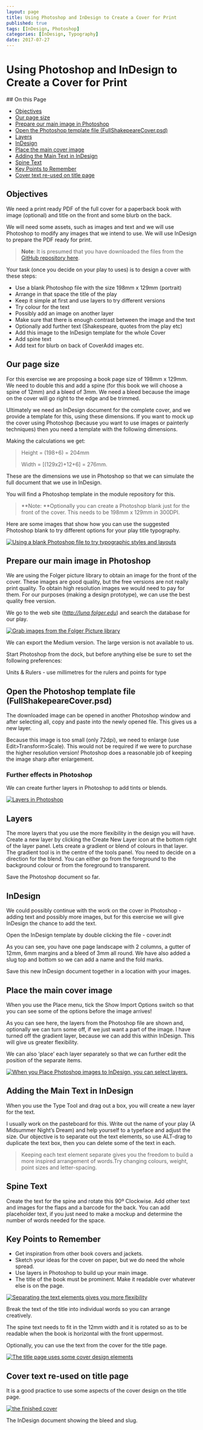 ```yaml
---
layout: page
title: Using Photoshop and InDesign to Create a Cover for Print
published: true
tags: [InDesign, Photoshop]
categories: [InDesign, Typography]
date: 2017-07-27
---
```

# Using Photoshop and InDesign to Create a Cover for Print

<!-- TOC depthFrom:2 depthTo:2 withLinks:1 updateOnSave:1 orderedList:0 -->
<section class='toc'>
## On this Page

- [Objectives](#objectives)
- [Our page size](#our-page-size)
- [Prepare our main image in Photoshop](#prepare-our-main-image-in-photoshop)
- [Open the Photoshop template file (FullShakepeareCover.psd)](#open-the-photoshop-template-file-fullshakepearecoverpsd)
- [Layers](#layers)
- [InDesign](#indesign)
- [Place the main cover image](#place-the-main-cover-image)
- [Adding the Main Text in InDesign](#adding-the-main-text-in-indesign)
- [Spine Text](#spine-text)
- [Key Points to Remember](#key-points-to-remember)
- [Cover text re-used on title page](#cover-text-re-used-on-title-page)

</section><!-- /TOC -->

## Objectives

We need a print ready PDF of the full cover for a paperback book with image (optional) and title on the front and some blurb on the back.

We will need some assets, such as images and text and we will use Photoshop to modify any images that we intend to use. We will use InDesign to prepare the PDF ready for print.

> **Note**: It is presumed that you have downloaded the files from the [GitHub repository here](https://github.com/publisha/shakespeare_repo).

Your task (once you decide on your play to uses) is to design a cover with these steps:

- Use a blank Photoshop file with the size 198mm x 129mm (portrait)
- Arrange in that space the title of the play
- Keep it simple at first and use layers to try different versions
- Try colour for the text
- Possibly add an image on another layer
- Make sure that there is enough contrast between the image and the text
- Optionally add further text (Shakespeare, quotes from the play etc)
- Add this image to the InDesign template for the whole Cover
- Add spine text
- Add text for blurb on back of CoverAdd images etc.

## Our page size

For this exercise we are proposing a book page size of 198mm x 129mm. We need to double this and add a spine (for this book we will choose a spine of 12mm) and a bleed of 3mm. We need a bleed because the image on the cover will go right to the edge and be trimmed.

Ultimately we need an InDesign document for the complete cover, and we provide a template for this, using these dimensions. If you want to mock up the cover using Photoshop (because you want to use images or painterly techniques) then you need a template with the following dimensions.

Making the calculations we get:

> Height = (198+6) = 204mm
>
> Width = \[(129x2)+12+6\] = 276mm.

These are the dimensions we use in Photoshop so that we can simulate the full document that we use in InDesign.

You will find a Photoshop template in the module repository for this.

> **Note: **Optionally you can create a Photoshop blank just for the front of the cover. This needs to be 198mm x 129mm in 300DPI.

Here are some images that show how you can use the suggested Photoshop blank to try different options for your play title typography.

[![Using a blank Photoshop file to try typographic styles and layouts](/images/dreamtrials.jpg)](/images/dreamtrials.jpg)

## Prepare our main image in Photoshop

We are using the Folger picture library to obtain an image for the front of the cover. These images are good quality, but the free versions are not really print quality. To obtain high resolution images we would need to pay for them. For our purposes (making a design prototype), we can use the best quality free version.

We go to the web site (*http://luna.folger.edu*) and search the database for our play.

[![Grab images from the Folger Picture library](/images/2017/07/shakespeareCover/image1.jpeg)](/images/2017/07/shakespeareCover/image1.jpeg)

We can export the Medium version. The large version is not available to us.

Start Photoshop from the dock, but before anything else be sure to set the following preferences:

Units & Rulers - use millimetres for the rulers and points for type

## Open the Photoshop template file (FullShakepeareCover.psd)

The downloaded image can be opened in another Photoshop window and after selecting all, copy and paste into the newly opened file. This gives us a new layer.

Because this image is too small (only 72dpi), we need to enlarge (use Edit&gt;Transform&gt;Scale). This would not be required if we were to purchase the higher resolution version! Photoshop does a reasonable job of keeping the image sharp after enlargement.

### Further effects in Photoshop

We can create further layers in Photoshop to add tints or blends.

[![Layers in Photoshop](/images/2017/07/shakespeareCover/image2.jpeg)](/images/2017/07/shakespeareCover/image2.jpeg)

## Layers

The more layers that you use the more flexibility in the design you will have. Create a new layer by clicking the Create New Layer icon at the bottom right of the layer panel. Lets create a gradient or blend of colours in that layer. The gradient tool is in the centre of the tools panel. You need to decide on a direction for the blend. You can either go from the foreground to the background colour or from the foreground to transparent.

Save the Photoshop document so far.

## InDesign

We could possibly continue with the work on the cover in Photoshop - adding text and possibly more images, but for this exercise we will give InDesign the chance to add the text.

Open the InDesign template by double clicking the file - cover.indt

As you can see, you have one page landscape with 2 columns, a gutter of 12mm, 6mm margins and a bleed of 3mm all round. We have also added a slug top and bottom so we can add a name and the fold marks.

Save this new InDesign document together in a location with your images.

## Place the main cover image

When you use the Place menu, tick the Show Import Options switch so that you can see some of the options before the image arrives!

As you can see here, the layers from the Photoshop file are shown and, optionally we can turn some off, if we just want a part of the image. I have turned off the gradient layer, because we can add this within InDesign. This will give us greater flexibility.

We can also ‘place’ each layer separately so that we can further edit the position of the separate items.

[![When you Place Photoshop images to InDesign, you can select layers. ](/images/2017/07/shakespeareCover/image3.jpeg)](/images/2017/07/shakespeareCover/image3.jpeg)

## Adding the Main Text in InDesign

When you use the Type Tool and drag out a box, you will create a new layer for the text.

I usually work on the pasteboard for this. Write out the name of your play (A Midsummer Night’s Dream) and help yourself to a typeface and adjust the size. Our objective is to separate out the text elements, so use ALT-drag to duplicate the text box, then you can delete some of the text in each.

> Keeping each text element separate gives you the freedom to build a more inspired arrangement of words.Try changing colours, weight, point sizes and letter-spacing.

## Spine Text

Create the text for the spine and rotate this 90º Clockwise. Add other text and images for the flaps and a barcode for the back. You can add placeholder text, if you just need to make a mockup and determine the number of words needed for the space.

## Key Points to Remember

- Get inspiration from other book covers and jackets.
- Sketch your ideas for the cover on paper, but we do need the whole spread.
- Use layers in Photoshop to build up your main image.
- The title of the book must be prominent. Make it readable over whatever else is on the page.

[![Separating the text elements gives you more flexibility](/images/2017/07/shakespeareCover/image4.jpeg)](/images/2017/07/shakespeareCover/image4.jpeg)

Break the text of the title into individual words so you can arrange creatively.

The spine text needs to fit in the 12mm width and it is rotated so as to be readable when the book is horizontal with the front uppermost.

Optionally, you can use the text from the cover for the title page.

[![The title page uses some cover design elements](/images/2017/07/shakespeareCover/image5.jpeg)](/images/2017/07/shakespeareCover/image5.jpeg)

## Cover text re-used on title page

It is a good practice to use some aspects of the cover design on the title page.

[![the finished cover](/images/2017/07/shakespeareCover/image4.png)](/images/2017/07/shakespeareCover/image4.png)

The InDesign document showing the bleed and slug.
